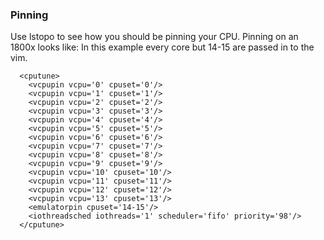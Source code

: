 ### Pinning
Use lstopo to see how you should be pinning your CPU. Pinning on an 1800x looks like:
In this example every core but 14-15 are passed in to the vim.
```
  <cputune>
    <vcpupin vcpu='0' cpuset='0'/>
    <vcpupin vcpu='1' cpuset='1'/>
    <vcpupin vcpu='2' cpuset='2'/>
    <vcpupin vcpu='3' cpuset='3'/>
    <vcpupin vcpu='4' cpuset='4'/>
    <vcpupin vcpu='5' cpuset='5'/>
    <vcpupin vcpu='6' cpuset='6'/>
    <vcpupin vcpu='7' cpuset='7'/>
    <vcpupin vcpu='8' cpuset='8'/>
    <vcpupin vcpu='9' cpuset='9'/>
    <vcpupin vcpu='10' cpuset='10'/>
    <vcpupin vcpu='11' cpuset='11'/>
    <vcpupin vcpu='12' cpuset='12'/>
    <vcpupin vcpu='13' cpuset='13'/>
    <emulatorpin cpuset='14-15'/>
    <iothreadsched iothreads='1' scheduler='fifo' priority='98'/>
  </cputune>
```
